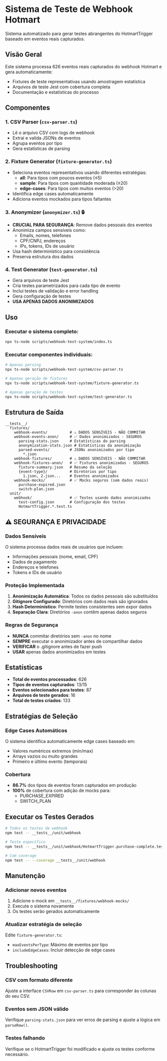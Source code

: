 # Sistema de Teste de Webhook Hotmart

Sistema automatizado para gerar testes abrangentes do HotmartTrigger baseado em eventos reais capturados.

## Visão Geral

Este sistema processa 626 eventos reais capturados do webhook Hotmart e gera automaticamente:
- Fixtures de teste representativas usando amostragem estatística
- Arquivos de teste Jest com cobertura completa
- Documentação e estatísticas do processo

## Componentes

### 1. CSV Parser (`csv-parser.ts`)
- Lê o arquivo CSV com logs de webhook
- Extrai e valida JSONs de eventos
- Agrupa eventos por tipo
- Gera estatísticas de parsing

### 2. Fixture Generator (`fixture-generator.ts`)
- Seleciona eventos representativos usando diferentes estratégias:
  - **all**: Para tipos com poucos eventos (≤5)
  - **sample**: Para tipos com quantidade moderada (≤20)
  - **edge-cases**: Para tipos com muitos eventos (>20)
- Identifica edge cases automaticamente
- Adiciona eventos mockados para tipos faltantes

### 3. Anonymizer (`anonymizer.ts`) 🔒
- **CRUCIAL PARA SEGURANÇA**: Remove dados pessoais dos eventos
- Anonimiza campos sensíveis como:
  - Emails, nomes, telefones
  - CPF/CNPJ, endereços
  - IPs, tokens, IDs de usuário
- Usa hash determinístico para consistência
- Preserva estrutura dos dados

### 4. Test Generator (`test-generator.ts`)
- Gera arquivos de teste Jest
- Cria testes parametrizados para cada tipo de evento
- Inclui testes de validação e error handling
- Gera configuração de testes
- **USA APENAS DADOS ANONIMIZADOS**

## Uso

### Executar o sistema completo:
```bash
npx ts-node scripts/webhook-test-system/index.ts
```

### Executar componentes individuais:
```bash
# Apenas parsing
npx ts-node scripts/webhook-test-system/csv-parser.ts

# Apenas geração de fixtures
npx ts-node scripts/webhook-test-system/fixture-generator.ts

# Apenas geração de testes
npx ts-node scripts/webhook-test-system/test-generator.ts
```

## Estrutura de Saída

```
__tests__/
  fixtures/
    webhook-events/          # ⚠️ DADOS SENSÍVEIS - NÃO COMMITAR
    webhook-events-anon/     # ✅ Dados anonimizados - SEGUROS
      parsing-stats.json     # Estatísticas do parsing
      anonymization-stats.json # Estatísticas da anonimização
      parsed-events/         # JSONs anonimizados por tipo
        *.json
    webhook-fixtures/        # ⚠️ DADOS SENSÍVEIS - NÃO COMMITAR
    webhook-fixtures-anon/   # ✅ Fixtures anonimizadas - SEGUROS
      fixture-summary.json   # Resumo da seleção
      {event-type}/          # Diretórios por tipo
        1.json, 2.json...    # Eventos anonimizados
    webhook-mocks/           # ✅ Mocks seguros (sem dados reais)
      purchase-expired.json
      switch-plan.json
  unit/
    webhook/                 # ✅ Testes usando dados anonimizados
      test-config.json       # Configuração dos testes
      HotmartTrigger.*.test.ts
```

## ⚠️ SEGURANÇA E PRIVACIDADE

### Dados Sensíveis
O sistema processa dados reais de usuários que incluem:
- Informações pessoais (nome, email, CPF)
- Dados de pagamento
- Endereços e telefones
- Tokens e IDs de usuário

### Proteção Implementada
1. **Anonimização Automática**: Todos os dados pessoais são substituídos
2. **Gitignore Configurado**: Diretórios com dados reais são ignorados
3. **Hash Determinístico**: Permite testes consistentes sem expor dados
4. **Separação Clara**: Diretórios `-anon` contêm apenas dados seguros

### Regras de Segurança
- **NUNCA** commitar diretórios sem `-anon` no nome
- **SEMPRE** executar o anonimizador antes de compartilhar dados
- **VERIFICAR** o .gitignore antes de fazer push
- **USAR** apenas dados anonimizados em testes

## Estatísticas

- **Total de eventos processados**: 626
- **Tipos de eventos capturados**: 13/15
- **Eventos selecionados para testes**: 87
- **Arquivos de teste gerados**: 16
- **Total de testes criados**: 133

## Estratégias de Seleção

### Edge Cases Automáticos
O sistema identifica automaticamente edge cases baseado em:
- Valores numéricos extremos (min/max)
- Arrays vazios ou muito grandes
- Primeiro e último evento (temporais)

### Cobertura
- **86.7%** dos tipos de eventos foram capturados em produção
- **100%** de cobertura com adição de mocks para:
  - PURCHASE_EXPIRED
  - SWITCH_PLAN

## Executar os Testes Gerados

```bash
# Todos os testes de webhook
npm test -- __tests__/unit/webhook

# Teste específico
npm test -- __tests__/unit/webhook/HotmartTrigger.purchase-complete.test.ts

# Com coverage
npm test -- --coverage __tests__/unit/webhook
```

## Manutenção

### Adicionar novos eventos
1. Adicione o mock em `__tests__/fixtures/webhook-mocks/`
2. Execute o sistema novamente
3. Os testes serão gerados automaticamente

### Atualizar estratégia de seleção
Edite `fixture-generator.ts`:
- `maxEventsPerType`: Máximo de eventos por tipo
- `includeEdgeCases`: Incluir detecção de edge cases

## Troubleshooting

### CSV com formato diferente
Ajuste a interface `CSVRow` em `csv-parser.ts` para corresponder às colunas do seu CSV.

### Eventos sem JSON válido
Verifique `parsing-stats.json` para ver erros de parsing e ajuste a lógica em `parseRow()`.

### Testes falhando
Verifique se o HotmartTrigger foi modificado e ajuste os testes conforme necessário.